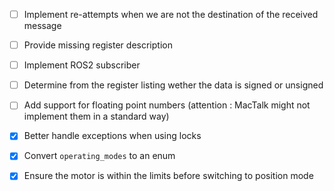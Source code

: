 

- [ ] Implement re-attempts when we are not the destination of the received message
- [ ] Provide missing register description
- [ ] Implement ROS2 subscriber
- [ ] Determine from the register listing wether the data is signed or unsigned
- [ ] Add support for floating point numbers (attention : MacTalk might not implement them in a standard way)


- [x] Better handle exceptions when using locks
- [x] Convert `operating_modes` to an enum
- [x] Ensure the motor is within the limits before switching to position mode